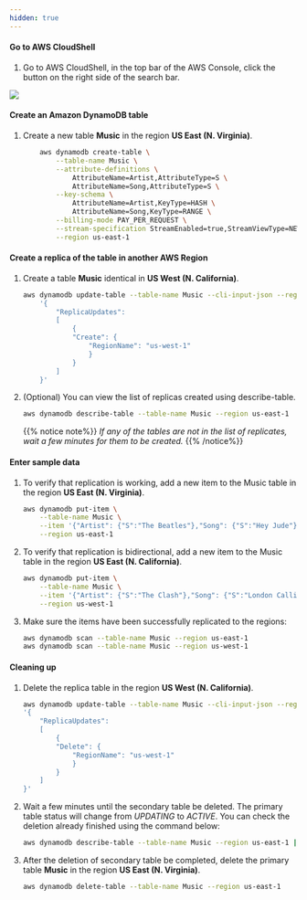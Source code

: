 ```yaml
---
hidden: true
---
```



#### Go to AWS CloudShell

1. Go to AWS CloudShell, in the top bar of the AWS Console, click the button on the right side of the search bar.

<img src="/images/console-cloudshell2.png?classes=shadow" />

#### Create an Amazon DynamoDB table

1. Create a new table **Music** in the region **US East (N. Virginia)**.
    ```bash
        aws dynamodb create-table \
            --table-name Music \
            --attribute-definitions \
                AttributeName=Artist,AttributeType=S \
                AttributeName=Song,AttributeType=S \
            --key-schema \
                AttributeName=Artist,KeyType=HASH \
                AttributeName=Song,KeyType=RANGE \
            --billing-mode PAY_PER_REQUEST \
            --stream-specification StreamEnabled=true,StreamViewType=NEW_AND_OLD_IMAGES \
            --region us-east-1
    ```

#### Create a replica of the table in another AWS Region

1. Create a table **Music** identical in **US West (N. California)**.
    ```bash
    aws dynamodb update-table --table-name Music --cli-input-json --region us-east-1 \
        '{
            "ReplicaUpdates":
            [
                {
                "Create": {
                    "RegionName": "us-west-1"
                    }
                }
            ]
        }' 
    ```

2. (Optional) You can view the list of replicas created using describe-table.
    ```bash
    aws dynamodb describe-table --table-name Music --region us-east-1
    ```

    {{% notice note%}}
   *If any of the tables are not in the list of replicates, wait a few minutes for them to be created.*
   {{% /notice%}}

#### Enter sample data

1.  To verify that replication is working, add a new item to the Music table in the region **US East (N. Virginia)**.
    ```bash
    aws dynamodb put-item \
        --table-name Music \
        --item '{"Artist": {"S":"The Beatles"},"Song": {"S":"Hey Jude"}}' \
        --region us-east-1
    ```

2.  To verify that replication is bidirectional, add a new item to the Music table in the region **US East (N. California)**.
    ```bash
    aws dynamodb put-item \
        --table-name Music \
        --item '{"Artist": {"S":"The Clash"},"Song": {"S":"London Calling"}}' \
        --region us-west-1
    ```

3.  Make sure the items have been successfully replicated to the regions:
    ```bash
    aws dynamodb scan --table-name Music --region us-east-1
    aws dynamodb scan --table-name Music --region us-west-1
    ```

#### Cleaning up

1.  Delete the replica table in the region **US West (N. California)**.

    ```bash
    aws dynamodb update-table --table-name Music --cli-input-json --region us-east-1 \
    '{
        "ReplicaUpdates":
        [
            {
            "Delete": {
                "RegionName": "us-west-1"
                }
            }
        ]
    }'
    ```

2.  Wait a few minutes until the secondary table be deleted. The primary table status will change from *UPDATING* to *ACTIVE*. You can check the deletion already finished using the command below:
    ```bash
    aws dynamodb describe-table --table-name Music --region us-east-1 | jq -r '.Table.TableStatus'
    ```

3.  After the deletion of secondary table be completed, delete the primary table **Music** in the region **US East (N. Virginia)**.
    ```bash
    aws dynamodb delete-table --table-name Music --region us-east-1
    ```
